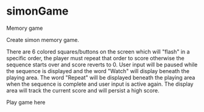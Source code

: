 # simonGame
Memory game

Create simon memory game.

There are 6 colored squares/buttons on the screen which will "flash" in a specific order, the player must repeat that order to score otherwise the sequence starts over and score reverts to 0. User input will be paused while the sequence is displayed and the word "Watch" will display beneath the playing area. The word "Repeat" will be displayed beneath the playing area when the sequence is complete and user input is active again. The display area will track the current score and will persist a high score.

Play game here 
